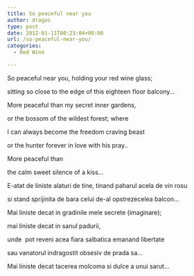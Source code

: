 ```yaml
---
title: So peaceful near you
author: dragos
type: post
date: 2012-01-11T00:23:04+00:00
url: /so-peaceful-near-you/
categories:
  - Red Wine

---
```

So peaceful near you, holding your red wine glass;
  
sitting so close to the edge of this eighteen floor balcony&#8230;

More peaceful than my secret inner gardens,
  
or the bossom of the wildest forest; where
  
I can always become the freedom craving beast
  
or the hunter forever in love with his pray..
  
More peaceful than
  
the calm sweet silence of a kiss&#8230;<!--more-->

E-atat de liniste alaturi de tine, tinand paharul acela de vin rosu
  
si stand sprijinita de bara celui de-al opstrezecelea balcon&#8230;

Mai liniste decat in gradinile mele secrete (imaginare);
  
mai liniste decat in sanul padurii,
  
unde  pot reveni acea fiara salbatica emanand libertate
  
sau vanatorul indragostit obsesiv de prada sa&#8230;
  
Mai liniste decat tacerea molcoma si dulce a unui sarut&#8230;